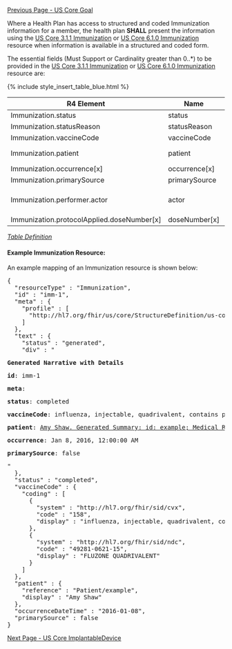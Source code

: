 [Previous Page - US Core Goal](USCoreGoal.html)

Where a Health Plan has access to structured and coded Immunization information for a member, the health plan **SHALL** present the information using the
[US Core 3.1.1 Immunization]({{site.data.fhir.ver.uscore3}}/StructureDefinition-us-core-immunization.html) or
[US Core 6.1.0 Immunization]({{site.data.fhir.ver.uscore6}}/StructureDefinition-us-core-immunization.html)
resource when information is available in a structured and coded form.

The essential fields (Must Support or Cardinality greater than 0..*) to be provided in the 
[US Core 3.1.1 Immunization]({{site.data.fhir.ver.uscore3}}/StructureDefinition-us-core-immunization.html) or
[US Core 6.1.0 Immunization]({{site.data.fhir.ver.uscore6}}/StructureDefinition-us-core-immunization.html)
 resource are:

{% include style_insert_table_blue.html %}

| R4 Element                                  | Name           | Cardinality | Type                                                        |
|---------------------------------------------|----------------|-------------|-------------------------------------------------------------|
|  Immunization.status                        |  status        | 1..1        | code                                                        |
|  Immunization.statusReason                  |  statusReason  | 0..1        | CodeableConcept                                             |
|  Immunization.vaccineCode                   |  vaccineCode   | 1..1        | CodeableConcept                                             |
|  Immunization.patient                       |  patient       | 1..1        | Reference(US Core Patient Profile)                          |
|  Immunization.occurrence[x]                 |  occurrence[x] | 1..1        |                                                             |
|  Immunization.primarySource                 |  primarySource | 1..1        | boolean                                                     |
|  Immunization.performer.actor               |  actor         | 1..1        | Reference(Practitioner \| PractitionerRole \| Organization) |
|  Immunization.protocolApplied.doseNumber[x] |  doseNumber[x] | 1..1        |                                                             |

<i>[Table Definition](index.html#mapping-adjudicated-claims-encounter-and-prior-authorization-information)</i>

#### Example Immunization Resource:

An example mapping of an Immunization resource is shown below:

<pre>
{
  "resourceType" : "Immunization",
  "id" : "imm-1",
  "meta" : {
    "profile" : [
      "http://hl7.org/fhir/us/core/StructureDefinition/us-core-immunization"
    ]
  },
  "text" : {
    "status" : "generated",
    "div" : "<div xmlns=\"http://www.w3.org/1999/xhtml\"><p><b>Generated Narrative with Details</b></p><p><b>id</b>: imm-1</p><p><b>meta</b>: </p><p><b>status</b>: completed</p><p><b>vaccineCode</b>: influenza, injectable, quadrivalent, contains preservative <span style=\"background: LightGoldenRodYellow\">(Details : {http://hl7.org/fhir/sid/cvx code '158' = 'influenza, injectable, quadrivalent', given as 'influenza, injectable, quadrivalent, contains preservative'}; {http://hl7.org/fhir/sid/ndc code '49281-0621-15' = '49281-0621-15', given as 'FLUZONE QUADRIVALENT'})</span></p><p><b>patient</b>: <a href=\"Patient-example.html\">Amy Shaw. Generated Summary: id: example; Medical Record Number = 1032702 (USUAL); active; Amy V. Shaw ; ph: 555-555-5555(HOME), amy.shaw@example.com; gender: female; birthDate: Feb 20, 2007</a></p><p><b>occurrence</b>: Jan 8, 2016, 12:00:00 AM</p><p><b>primarySource</b>: false</p></div>"
  },
  "status" : "completed",
  "vaccineCode" : {
    "coding" : [
      {
        "system" : "http://hl7.org/fhir/sid/cvx",
        "code" : "158",
        "display" : "influenza, injectable, quadrivalent, contains preservative"
      },
      {
        "system" : "http://hl7.org/fhir/sid/ndc",
        "code" : "49281-0621-15",
        "display" : "FLUZONE QUADRIVALENT"
      }
    ]
  },
  "patient" : {
    "reference" : "Patient/example",
    "display" : "Amy Shaw"
  },
  "occurrenceDateTime" : "2016-01-08",
  "primarySource" : false
}
</pre>



[Next Page - US Core ImplantableDevice](USCoreImplantableDevice.html)
